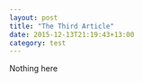```yaml
---
layout: post
title: "The Third Article"
date: 2015-12-13T21:19:43+13:00
category: test
---
```


Nothing here

